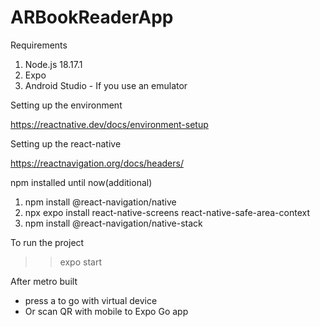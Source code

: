 # ARBookReaderApp

Requirements

1. Node.js 18.17.1
2. Expo
3. Android Studio - If you use an emulator

Setting up the environment

https://reactnative.dev/docs/environment-setup

Setting up the react-native 

https://reactnavigation.org/docs/headers/

npm installed until now(additional)

1. npm install @react-navigation/native
2. npx expo install react-native-screens react-native-safe-area-context
3. npm install @react-navigation/native-stack

To run the project

>> expo start
>> 
After metro built 
  - press a to go with virtual device
  - Or scan QR with mobile to Expo Go app
